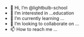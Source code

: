 - 👋 Hi, I’m @lightbulb-school
- 👀 I’m interested in ...education
- 🌱 I’m currently learning ...
- 💞️ I’m looking to collaborate on ...
- 📫 How to reach me ...

<!---
lightbulb-school/lightbulb-school is a ✨ special ✨ repository because its `README.md` (this file) appears on your GitHub profile.
You can click the Preview link to take a look at your changes.
--->
